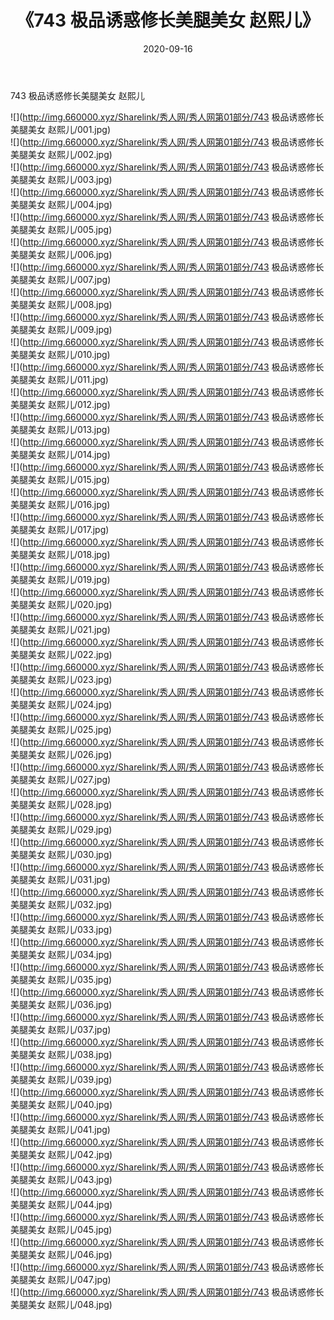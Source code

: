 ﻿---
layout: post
title:  《743 极品诱惑修长美腿美女 赵熙儿》
date:   2020-09-16
img: http://img.660000.xyz/Sharelink/秀人网/秀人网第01部分/743 极品诱惑修长美腿美女 赵熙儿/000.jpg
categories: [美女, 清纯, 唯美]
---

743 极品诱惑修长美腿美女 赵熙儿

  ![](http://img.660000.xyz/Sharelink/秀人网/秀人网第01部分/743 极品诱惑修长美腿美女 赵熙儿/001.jpg) <br> ![](http://img.660000.xyz/Sharelink/秀人网/秀人网第01部分/743 极品诱惑修长美腿美女 赵熙儿/002.jpg) <br> ![](http://img.660000.xyz/Sharelink/秀人网/秀人网第01部分/743 极品诱惑修长美腿美女 赵熙儿/003.jpg) <br> ![](http://img.660000.xyz/Sharelink/秀人网/秀人网第01部分/743 极品诱惑修长美腿美女 赵熙儿/004.jpg) <br> ![](http://img.660000.xyz/Sharelink/秀人网/秀人网第01部分/743 极品诱惑修长美腿美女 赵熙儿/005.jpg) <br> ![](http://img.660000.xyz/Sharelink/秀人网/秀人网第01部分/743 极品诱惑修长美腿美女 赵熙儿/006.jpg) <br> ![](http://img.660000.xyz/Sharelink/秀人网/秀人网第01部分/743 极品诱惑修长美腿美女 赵熙儿/007.jpg) <br> ![](http://img.660000.xyz/Sharelink/秀人网/秀人网第01部分/743 极品诱惑修长美腿美女 赵熙儿/008.jpg) <br> ![](http://img.660000.xyz/Sharelink/秀人网/秀人网第01部分/743 极品诱惑修长美腿美女 赵熙儿/009.jpg) <br> ![](http://img.660000.xyz/Sharelink/秀人网/秀人网第01部分/743 极品诱惑修长美腿美女 赵熙儿/010.jpg) <br> ![](http://img.660000.xyz/Sharelink/秀人网/秀人网第01部分/743 极品诱惑修长美腿美女 赵熙儿/011.jpg) <br> ![](http://img.660000.xyz/Sharelink/秀人网/秀人网第01部分/743 极品诱惑修长美腿美女 赵熙儿/012.jpg) <br> ![](http://img.660000.xyz/Sharelink/秀人网/秀人网第01部分/743 极品诱惑修长美腿美女 赵熙儿/013.jpg) <br> ![](http://img.660000.xyz/Sharelink/秀人网/秀人网第01部分/743 极品诱惑修长美腿美女 赵熙儿/014.jpg) <br> ![](http://img.660000.xyz/Sharelink/秀人网/秀人网第01部分/743 极品诱惑修长美腿美女 赵熙儿/015.jpg) <br> ![](http://img.660000.xyz/Sharelink/秀人网/秀人网第01部分/743 极品诱惑修长美腿美女 赵熙儿/016.jpg) <br> ![](http://img.660000.xyz/Sharelink/秀人网/秀人网第01部分/743 极品诱惑修长美腿美女 赵熙儿/017.jpg) <br> ![](http://img.660000.xyz/Sharelink/秀人网/秀人网第01部分/743 极品诱惑修长美腿美女 赵熙儿/018.jpg) <br> ![](http://img.660000.xyz/Sharelink/秀人网/秀人网第01部分/743 极品诱惑修长美腿美女 赵熙儿/019.jpg) <br> ![](http://img.660000.xyz/Sharelink/秀人网/秀人网第01部分/743 极品诱惑修长美腿美女 赵熙儿/020.jpg) <br> ![](http://img.660000.xyz/Sharelink/秀人网/秀人网第01部分/743 极品诱惑修长美腿美女 赵熙儿/021.jpg) <br> ![](http://img.660000.xyz/Sharelink/秀人网/秀人网第01部分/743 极品诱惑修长美腿美女 赵熙儿/022.jpg) <br> ![](http://img.660000.xyz/Sharelink/秀人网/秀人网第01部分/743 极品诱惑修长美腿美女 赵熙儿/023.jpg) <br> ![](http://img.660000.xyz/Sharelink/秀人网/秀人网第01部分/743 极品诱惑修长美腿美女 赵熙儿/024.jpg) <br> ![](http://img.660000.xyz/Sharelink/秀人网/秀人网第01部分/743 极品诱惑修长美腿美女 赵熙儿/025.jpg) <br> ![](http://img.660000.xyz/Sharelink/秀人网/秀人网第01部分/743 极品诱惑修长美腿美女 赵熙儿/026.jpg) <br> ![](http://img.660000.xyz/Sharelink/秀人网/秀人网第01部分/743 极品诱惑修长美腿美女 赵熙儿/027.jpg) <br> ![](http://img.660000.xyz/Sharelink/秀人网/秀人网第01部分/743 极品诱惑修长美腿美女 赵熙儿/028.jpg) <br> ![](http://img.660000.xyz/Sharelink/秀人网/秀人网第01部分/743 极品诱惑修长美腿美女 赵熙儿/029.jpg) <br> ![](http://img.660000.xyz/Sharelink/秀人网/秀人网第01部分/743 极品诱惑修长美腿美女 赵熙儿/030.jpg) <br> ![](http://img.660000.xyz/Sharelink/秀人网/秀人网第01部分/743 极品诱惑修长美腿美女 赵熙儿/031.jpg) <br> ![](http://img.660000.xyz/Sharelink/秀人网/秀人网第01部分/743 极品诱惑修长美腿美女 赵熙儿/032.jpg) <br> ![](http://img.660000.xyz/Sharelink/秀人网/秀人网第01部分/743 极品诱惑修长美腿美女 赵熙儿/033.jpg) <br> ![](http://img.660000.xyz/Sharelink/秀人网/秀人网第01部分/743 极品诱惑修长美腿美女 赵熙儿/034.jpg) <br> ![](http://img.660000.xyz/Sharelink/秀人网/秀人网第01部分/743 极品诱惑修长美腿美女 赵熙儿/035.jpg) <br> ![](http://img.660000.xyz/Sharelink/秀人网/秀人网第01部分/743 极品诱惑修长美腿美女 赵熙儿/036.jpg) <br> ![](http://img.660000.xyz/Sharelink/秀人网/秀人网第01部分/743 极品诱惑修长美腿美女 赵熙儿/037.jpg) <br> ![](http://img.660000.xyz/Sharelink/秀人网/秀人网第01部分/743 极品诱惑修长美腿美女 赵熙儿/038.jpg) <br> ![](http://img.660000.xyz/Sharelink/秀人网/秀人网第01部分/743 极品诱惑修长美腿美女 赵熙儿/039.jpg) <br> ![](http://img.660000.xyz/Sharelink/秀人网/秀人网第01部分/743 极品诱惑修长美腿美女 赵熙儿/040.jpg) <br> ![](http://img.660000.xyz/Sharelink/秀人网/秀人网第01部分/743 极品诱惑修长美腿美女 赵熙儿/041.jpg) <br> ![](http://img.660000.xyz/Sharelink/秀人网/秀人网第01部分/743 极品诱惑修长美腿美女 赵熙儿/042.jpg) <br> ![](http://img.660000.xyz/Sharelink/秀人网/秀人网第01部分/743 极品诱惑修长美腿美女 赵熙儿/043.jpg) <br> ![](http://img.660000.xyz/Sharelink/秀人网/秀人网第01部分/743 极品诱惑修长美腿美女 赵熙儿/044.jpg) <br> ![](http://img.660000.xyz/Sharelink/秀人网/秀人网第01部分/743 极品诱惑修长美腿美女 赵熙儿/045.jpg) <br> ![](http://img.660000.xyz/Sharelink/秀人网/秀人网第01部分/743 极品诱惑修长美腿美女 赵熙儿/046.jpg) <br> ![](http://img.660000.xyz/Sharelink/秀人网/秀人网第01部分/743 极品诱惑修长美腿美女 赵熙儿/047.jpg) <br> ![](http://img.660000.xyz/Sharelink/秀人网/秀人网第01部分/743 极品诱惑修长美腿美女 赵熙儿/048.jpg) <br>